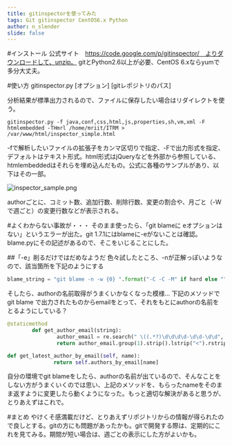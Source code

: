 ```yaml
---
title: gitinspectorを使ってみた
tags: Git gitinspector CentOS6.x Python
author: n_slender
slide: false
---
```

#インストール
公式サイト　https://code.google.com/p/gitinspector/　よりダウンロードして、unzip。
gitとPython2.6以上が必要、CentOS 6.xならyumで多分大丈夫。

#使い方
gitinspector.py [オプション] [gitレポジトリのパス]

分析結果が標準出力されるので、ファイルに保存したい場合はリダイレクトを使う。

`gitinspector.py -f java,conf,css,html,js,properties,sh,vm,xml -F htmlembedded -THmrl /home/mriit/ITRM > /var/www/html/inspector_simple.html`

-fで解析したいファイルの拡張子をカンマ区切りで指定、-Fで出力形式を指定、デフォルトはテキスト形式。html形式はjQueryなどを外部から参照している、htmlembeddedはそれらを埋め込んだもの。公式に各種のサンプルがあり、以下はその一部。

![inspector_sample.png](https://qiita-image-store.s3.amazonaws.com/0/9880/0adee192-f5bd-8d6e-b047-069e6175aa34.png)

authorごとに、コミット数、追加行数、削除行数、変更の割合や、月ごと（-Wで週ごと）の変更行数などが表示される。


#よくわからない事故が・・・
そのまま使ったら、「git blameに eオプションはない」というエラーが出た。git 1.7.1にはblameに-eがないことは確認。
blame.pyにその記述があるので、そこをいじることにした。

##「-e」削るだけではだめなようだ
色々試したところ、-nが正解っぽいようなので、該当箇所を下記のようにする
```lang:blame.py
blame_string = "git blame -n -w {0} ".format("-C -C -M" if hard else "") + \
```


そしたら、authorの名前取得がうまくいかなくなった模様…
下記のメソッドでgit blame で出力されたものからemailをとって、それをもとにauthorの名前をとるようにしている？
```lang:blame.py
@staticmethod
        def get_author_email(string):
                author_email = re.search(" \((.*?)\d\d\d\d-\d\d-\d\d", string)
                return author_email.group(1).strip().lstrip("<").rstrip(">")
```

```lang:changes.py
def get_latest_author_by_email(self, name):
               return self.authors_by_email[name]
```

自分の環境でgit blameをしたら、authorの名前が出ているので、そんなことをしない方がうまくいくのでは思い、上記のメソッドを、もらったnameをそのまま返すように変更したら動くようになった。もっと適切な解決があると思うが、とりあえずはこれで。

#まとめ
やけくそ感満載だけど、とりあえずリポジトリからの情報が得られたので良しとする。gitの方にも問題があったかも。gitで開発する際は、定期的にこれを見てみる。期間が短い場合は、週ごとの表示にした方がよいかも。



